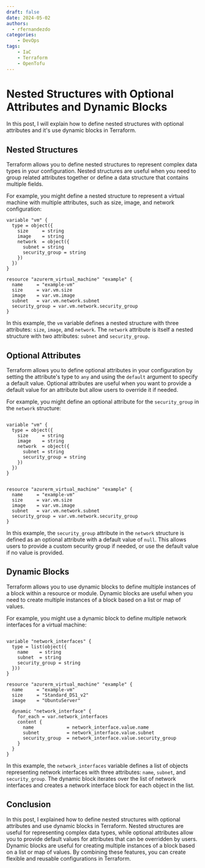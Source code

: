 ```yaml
---
draft: false
date: 2024-05-02
authors:
  - rfernandezdo
categories:
    - DevOps
tags:
    - IaC
    - Terraform
    - OpenTofu
---
```

# Nested Structures with Optional Attributes and Dynamic Blocks

In this post, I will explain how to define nested structures with optional attributes and it's use dynamic blocks in Terraform.

## Nested Structures

Terraform allows you to define nested structures to represent complex data types in your configuration. Nested structures are useful when you need to group related attributes together or define a data structure that contains multiple fields.

For example, you might define a nested structure to represent a virtual machine with multiple attributes, such as size, image, and network configuration:

```hcl
variable "vm" {
  type = object({
    size     = string
    image    = string
    network  = object({
      subnet = string
      security_group = string
    })
  })
}

resource "azurerm_virtual_machine" "example" {
  name     = "example-vm"
  size     = var.vm.size
  image    = var.vm.image
  subnet   = var.vm.network.subnet
  security_group = var.vm.network.security_group
}
```

In this example, the `vm` variable defines a nested structure with three attributes: `size`, `image`, and `network`. The `network` attribute is itself a nested structure with two attributes: `subnet` and `security_group`.

## Optional Attributes

Terraform allows you to define optional attributes in your configuration by setting the attribute's type to `any` and using the `default` argument to specify a default value. Optional attributes are useful when you want to provide a default value for an attribute but allow users to override it if needed.

For example, you might define an optional attribute for the `security_group` in the `network` structure:

```hcl

variable "vm" {
  type = object({
    size     = string
    image    = string
    network  = object({
      subnet = string
      security_group = string
    })
  })
}


resource "azurerm_virtual_machine" "example" {
  name     = "example-vm"
  size     = var.vm.size
  image    = var.vm.image
  subnet   = var.vm.network.subnet
  security_group = var.vm.network.security_group
}
```

In this example, the `security_group` attribute in the `network` structure is defined as an optional attribute with a default value of `null`. This allows users to provide a custom security group if needed, or use the default value if no value is provided.

## Dynamic Blocks

Terraform allows you to use dynamic blocks to define multiple instances of a block within a resource or module. Dynamic blocks are useful when you need to create multiple instances of a block based on a list or map of values.

For example, you might use a dynamic block to define multiple network interfaces for a virtual machine:

```hcl

variable "network_interfaces" {
  type = list(object({
    name    = string
    subnet  = string
    security_group = string
  }))
}

resource "azurerm_virtual_machine" "example" {
  name     = "example-vm"
  size     = "Standard_DS1_v2"
  image    = "UbuntuServer"
  
  dynamic "network_interface" {
    for_each = var.network_interfaces
    content {
      name            = network_interface.value.name
      subnet          = network_interface.value.subnet
      security_group  = network_interface.value.security_group
    }
  }
}
```


In this example, the `network_interfaces` variable defines a list of objects representing network interfaces with three attributes: `name`, `subnet`, and `security_group`. The dynamic block iterates over the list of network interfaces and creates a network interface block for each object in the list.

## Conclusion

In this post, I explained how to define nested structures with optional attributes and use dynamic blocks in Terraform. Nested structures are useful for representing complex data types, while optional attributes allow you to provide default values for attributes that can be overridden by users. Dynamic blocks are useful for creating multiple instances of a block based on a list or map of values. By combining these features, you can create flexible and reusable configurations in Terraform.
